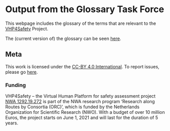 # Output from the Glossary Task Force

This webpage includes the glossary of the terms that are relevant to the [VHP4Safety](https://vhp4safety.nl/) Project.

The (current version of) the glossary can be seen [here](https://github.com/VHP4Safety/glossary/blob/main/glossary.md). 


## Meta

This work is licensed under the [CC-BY 4.0 International](https://github.com/VHP4Safety/glossary/blob/main/LICENCE.md). To report issues, please go [here](https://github.com/VHP4Safety/glossary/issues). 


### Funding

VHP4Safety – the Virtual Human Platform for safety assessment project
[NWA 1292.19.272](https://www.nwo.nl/projecten/nwa129219272) is part of the NWA
research program ‘Research along Routes by Consortia (ORC)’, which is funded by the Netherlands Organization
for Scientific Research (NWO). With a budget of over 10 million Euros, the project starts on June 1, 2021
and will last for the duration of 5 years. 